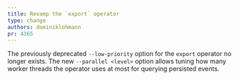 ```yaml
---
title: Revamp the `export` operator
type: change
authors: dominiklohmann
pr: 4365
---
```


The previously deprecated `--low-priority` option for the `export` operator no
longer exists. The new `--parallel <level>` option allows tuning how many
worker threads the operator uses at most for querying persisted events.
